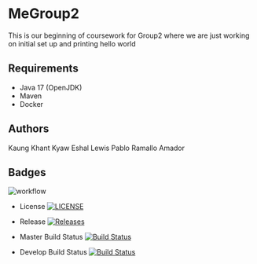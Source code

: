 # MeGroup2

This is our beginning of coursework for Group2 where we are just working on initial set up and printing hello world

## Requirements

- Java 17 (OpenJDK)
- Maven
- Docker

## Authors
Kaung Khant Kyaw
Eshal
Lewis
Pablo Ramallo Amador
## Badges
![workflow](https://github.com/EshalImran27/SeMethods2/actions/workflows/main.yml/badge.svg)

- License
  [![LICENSE](https://img.shields.io/github/license/EshalImran27/SeMethods2.svg?style=flat-square)](https://github.com/EshalImran27/SeMethods2/blob/master/LICENSE)

- Release
  [![Releases](https://img.shields.io/github/release/EshalImran27/SeMethods2/all.svg?style=flat-square)](https://github.com/EshalImran27/SeMethods2/releases)

- Master Build Status
[![Build Status](https://img.shields.io/github/actions/workflow/status/EshalImran27/SeMethods2/main.yml?branch=master&style=flat-square)](https://github.com/EshalImran27/SeMethods2/actions)

- Develop Build Status
[![Build Status](https://img.shields.io/github/actions/workflow/status/EshalImran27/SeMethods2/main.yml?branch=develop&style=flat-square)](https://github.com/EshalImran27/SeMethods2/actions)
